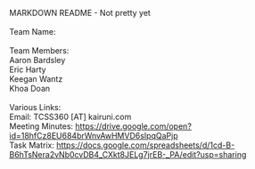MARKDOWN README - Not pretty yet<br/>
<br/>
Team Name:<br/>
<br/>
Team Members:<br/>
    Aaron Bardsley<br/>
    Eric Harty<br/>
    Keegan Wantz<br/>
    Khoa Doan<br/>
<br/>
Various Links:<br/>
Email: TCSS360 [AT] kairuni.com <br/>
Meeting Minutes: https://drive.google.com/open?id=18hfCz8EU684brWnvAwHMVD6sIpqQaPjp <br/>
Task Matrix: https://docs.google.com/spreadsheets/d/1cd-B-B6hTsNera2vNb0cvDB4_CXkt8JELg7jrEB-_PA/edit?usp=sharing <br/>
